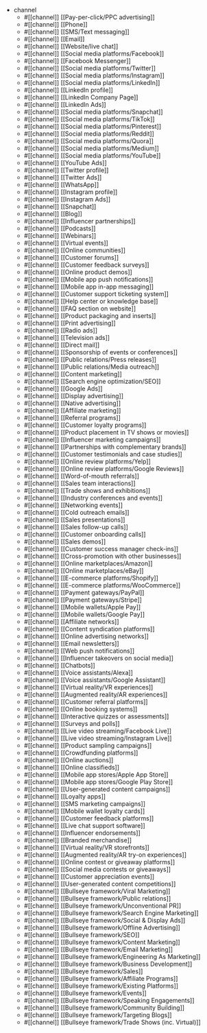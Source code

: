 - channel
  - #[[channel]]  [[Pay-per-click/PPC advertising]]
  - #[[channel]]  [[Phone]]
  - #[[channel]]  [[SMS/Text messaging]]
  - #[[channel]]  [[Email]]
  - #[[channel]]  [[Website/live chat]]
  - #[[channel]]  [[Social media platforms/Facebook]]
  - #[[channel]]  [[Facebook Messenger]]
  - #[[channel]]  [[Social media platforms/Twitter]]
  - #[[channel]]  [[Social media platforms/Instagram]]
  - #[[channel]]  [[Social media platforms/LinkedIn]]
  - #[[channel]]  [[LinkedIn profile]]
  - #[[channel]]  [[LinkedIn Company Page]]
  - #[[channel]]  [[LinkedIn Ads]]
  - #[[channel]]  [[Social media platforms/Snapchat]]
  - #[[channel]]  [[Social media platforms/TikTok]]
  - #[[channel]]  [[Social media platforms/Pinterest]]
  - #[[channel]]  [[Social media platforms/Reddit]]
  - #[[channel]]  [[Social media platforms/Quora]]
  - #[[channel]]  [[Social media platforms/Medium]]
  - #[[channel]]  [[Social media platforms/YouTube]]
  - #[[channel]]  [[YouTube Ads]]
  - #[[channel]]  [[Twitter profile]]
  - #[[channel]]  [[Twitter Ads]]
  - #[[channel]]  [[WhatsApp]]
  - #[[channel]]  [[Instagram profile]]
  - #[[channel]]  [[Instagram Ads]]
  - #[[channel]]  [[Snapchat]]
  - #[[channel]]  [[Blog]]
  - #[[channel]]  [[Influencer partnerships]]
  - #[[channel]]  [[Podcasts]]
  - #[[channel]]  [[Webinars]]
  - #[[channel]]  [[Virtual events]]
  - #[[channel]]  [[Online communities]]
  - #[[channel]]  [[Customer forums]]
  - #[[channel]]  [[Customer feedback surveys]]
  - #[[channel]]  [[Online product demos]]
  - #[[channel]]  [[Mobile app push notifications]]
  - #[[channel]]  [[Mobile app in-app messaging]]
  - #[[channel]]  [[Customer support ticketing system]]
  - #[[channel]]  [[Help center or knowledge base]]
  - #[[channel]]  [[FAQ section on website]]
  - #[[channel]]  [[Product packaging and inserts]]
  - #[[channel]]  [[Print advertising]]
  - #[[channel]]  [[Radio ads]]
  - #[[channel]]  [[Television ads]]
  - #[[channel]]  [[Direct mail]]
  - #[[channel]]  [[Sponsorship of events or conferences]]
  - #[[channel]]  [[Public relations/Press releases]]
  - #[[channel]]  [[Public relations/Media outreach]]
  - #[[channel]]  [[Content marketing]]
  - #[[channel]]  [[Search engine optimization/SEO]]
  - #[[channel]]  [[Google Ads]]
  - #[[channel]]  [[Display advertising]]
  - #[[channel]]  [[Native advertising]]
  - #[[channel]]  [[Affiliate marketing]]
  - #[[channel]]  [[Referral programs]]
  - #[[channel]]  [[Customer loyalty programs]]
  - #[[channel]]  [[Product placement in TV shows or movies]]
  - #[[channel]]  [[Influencer marketing campaigns]]
  - #[[channel]]  [[Partnerships with complementary brands]]
  - #[[channel]]  [[Customer testimonials and case studies]]
  - #[[channel]]  [[Online review platforms/Yelp]]
  - #[[channel]]  [[Online review platforms/Google Reviews]]
  - #[[channel]]  [[Word-of-mouth referrals]]
  - #[[channel]]  [[Sales team interactions]]
  - #[[channel]]  [[Trade shows and exhibitions]]
  - #[[channel]]  [[Industry conferences and events]]
  - #[[channel]]  [[Networking events]]
  - #[[channel]]  [[Cold outreach emails]]
  - #[[channel]]  [[Sales presentations]]
  - #[[channel]]  [[Sales follow-up calls]]
  - #[[channel]]  [[Customer onboarding calls]]
  - #[[channel]]  [[Sales demos]]
  - #[[channel]]  [[Customer success manager check-ins]]
  - #[[channel]]  [[Cross-promotion with other businesses]]
  - #[[channel]]  [[Online marketplaces/Amazon]]
  - #[[channel]]  [[Online marketplaces/eBay]]
  - #[[channel]]  [[E-commerce platforms/Shopify]]
  - #[[channel]]  [[E-commerce platforms/WooCommerce]]
  - #[[channel]]  [[Payment gateways/PayPal]]
  - #[[channel]]  [[Payment gateways/Stripe]]
  - #[[channel]]  [[Mobile wallets/Apple Pay]]
  - #[[channel]]  [[Mobile wallets/Google Pay]]
  - #[[channel]]  [[Affiliate networks]]
  - #[[channel]]  [[Content syndication platforms]]
  - #[[channel]]  [[Online advertising networks]]
  - #[[channel]]  [[Email newsletters]]
  - #[[channel]]  [[Web push notifications]]
  - #[[channel]]  [[Influencer takeovers on social media]]
  - #[[channel]]  [[Chatbots]]
  - #[[channel]]  [[Voice assistants/Alexa]]
  - #[[channel]]  [[Voice assistants/Google Assistant]]
  - #[[channel]]  [[Virtual reality/VR experiences]]
  - #[[channel]]  [[Augmented reality/AR experiences]]
  - #[[channel]]  [[Customer referral platforms]]
  - #[[channel]]  [[Online booking systems]]
  - #[[channel]]  [[Interactive quizzes or assessments]]
  - #[[channel]]  [[Surveys and polls]]
  - #[[channel]]  [[Live video streaming/Facebook Live]]
  - #[[channel]]  [[Live video streaming/Instagram Live]]
  - #[[channel]]  [[Product sampling campaigns]]
  - #[[channel]]  [[Crowdfunding platforms]]
  - #[[channel]]  [[Online auctions]]
  - #[[channel]]  [[Online classifieds]]
  - #[[channel]]  [[Mobile app stores/Apple App Store]]
  - #[[channel]]  [[Mobile app stores/Google Play Store]]
  - #[[channel]]  [[User-generated content campaigns]]
  - #[[channel]]  [[Loyalty apps]]
  - #[[channel]]  [[SMS marketing campaigns]]
  - #[[channel]]  [[Mobile wallet loyalty cards]]
  - #[[channel]]  [[Customer feedback platforms]]
  - #[[channel]]  [[Live chat support software]]
  - #[[channel]]  [[Influencer endorsements]]
  - #[[channel]]  [[Branded merchandise]]
  - #[[channel]]  [[Virtual reality/VR storefronts]]
  - #[[channel]]  [[Augmented reality/AR try-on experiences]]
  - #[[channel]]  [[Online contest or giveaway platforms]]
  - #[[channel]]  [[Social media contests or giveaways]]
  - #[[channel]]  [[Customer appreciation events]]
  - #[[channel]]  [[User-generated content competitions]]
  - #[[channel]]  [[Bullseye framework/Viral Marketing]]
  - #[[channel]]  [[Bullseye framework/Public relations]]
  - #[[channel]]  [[Bullseye framework/Unconventional PR]]
  - #[[channel]]  [[Bullseye framework/Search Engine Marketing]]
  - #[[channel]]  [[Bullseye framework/Social & Display Ads]]
  - #[[channel]]  [[Bullseye framework/Offline Advertising]]
  - #[[channel]]  [[Bullseye framework/SEO]]
  - #[[channel]]  [[Bullseye framework/Content Marketing]]
  - #[[channel]]  [[Bullseye framework/Email Marketing]]
  - #[[channel]]  [[Bullseye framework/Engineering As Marketing]]
  - #[[channel]]  [[Bullseye framework/Business Development]]
  - #[[channel]]  [[Bullseye framework/Sales]]
  - #[[channel]]  [[Bullseye framework/Affiliate Programs]]
  - #[[channel]]  [[Bullseye framework/Existing Platforms]]
  - #[[channel]]  [[Bullseye framework/Events]]
  - #[[channel]]  [[Bullseye framework/Speaking Engagements]]
  - #[[channel]]  [[Bullseye framework/Community Building]]
  - #[[channel]]  [[Bullseye framework/Targeting Blogs]]
  - #[[channel]]  [[Bullseye framework/Trade Shows (inc. Virtual)]]


